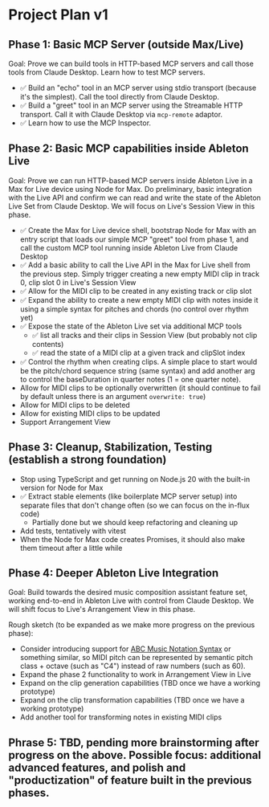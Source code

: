 # Project Plan v1

## Phase 1: Basic MCP Server (outside Max/Live)

Goal: Prove we can build tools in HTTP-based MCP servers and call those tools from Claude Desktop. Learn how to test MCP servers.

- ✅ Build an "echo" tool in an MCP server using stdio transport (because it's the simplest). Call the tool directly from Claude Desktop.
- ✅ Build a "greet" tool in an MCP server using the Streamable HTTP transport. Call it with Claude Desktop via `mcp-remote` adaptor.
- ✅ Learn how to use the MCP Inspector.

## Phase 2: Basic MCP capabilities inside Ableton Live

Goal: Prove we can run HTTP-based MCP servers inside Ableton Live in a Max for Live device using Node for Max. Do preliminary, basic integration with the Live API and confirm we can read and write the state of the Ableton Live Set from Claude Desktop. We will focus on Live's Session View in this phase.

- ✅ Create the Max for Live device shell, bootstrap Node for Max with an entry script that loads our simple MCP "greet" tool from phase 1, and call the custom MCP tool running inside Ableton Live from Claude Desktop
- ✅ Add a basic ability to call the Live API in the Max for Live shell from the previous step. Simply trigger creating a new empty MIDI clip in track 0, clip slot 0 in Live's Session View
- ✅ Allow for the MIDI clip to be created in any existing track or clip slot
- ✅ Expand the ability to create a new empty MIDI clip with notes inside it using a simple syntax for pitches and chords (no control over rhythm yet)
- ✅ Expose the state of the Ableton Live set via additional MCP tools
  - ✅ list all tracks and their clips in Session View (but probably not clip contents)
  - ✅ read the state of a MIDI clip at a given track and clipSlot index
- ✅ Control the rhythm when creating clips. A simple place to start would be the pitch/chord sequence string (same syntax) and add another arg to control the baseDuration in quarter notes (1 = one quarter note).
- Allow for MIDI clips to be optionally overwritten (it should continue to fail by default unless there is an argument `overwrite: true`)
- Allow for MIDI clips to be deleted
- Allow for existing MIDI clips to be updated
- Support Arrangement View

## Phase 3: Cleanup, Stabilization, Testing (establish a strong foundation)

- Stop using TypeScript and get running on Node.js 20 with the built-in version for Node for Max
- ✅ Extract stable elements (like boilerplate MCP server setup) into separate files that don't change often (so we can focus on the in-flux code)
  - Partially done but we should keep refactoring and cleaning up
- Add tests, tentatively with vitest
- When the Node for Max code creates Promises, it should also make them timeout after a little while

## Phase 4: Deeper Ableton Live Integration

Goal: Build towards the desired music composition assistant feature set, working end-to-end in Ableton Live with control from Claude Desktop. We will shift focus to Live's Arrangement View in this phase.

Rough sketch (to be expanded as we make more progress on the previous phase):

- Consider introducing support for [ABC Music Notation Syntax](https://abcwiki.org/abc:syntax) or something similar, so MIDI pitch can be represented by semantic pitch class + octave (such as "C4") instead of raw numbers (such as 60).
- Expand the phase 2 functionality to work in Arrangement View in Live
- Expand on the clip generation capabilities (TBD once we have a working prototype)
- Expand on the clip transformation capabilities (TBD once we have a working prototype)
- Add another tool for transforming notes in existing MIDI clips

## Phrase 5: TBD, pending more brainstorming after progress on the above. Possible focus: additional advanced features, and polish and "productization" of feature built in the previous phases.
